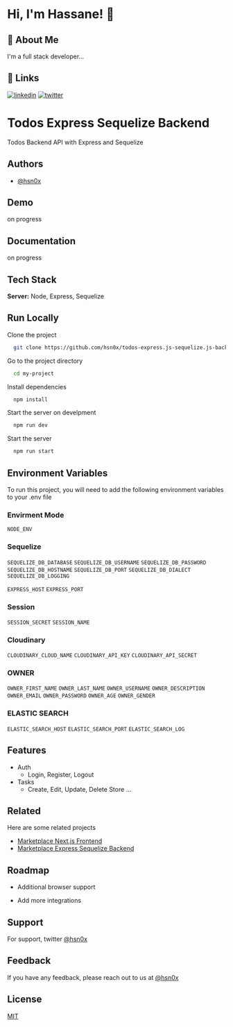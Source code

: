 # Hi, I'm Hassane! 👋

## 🚀 About Me

I'm a full stack developer...

## 🔗 Links

[![linkedin](https://img.shields.io/badge/linkedin-0A66C2?style=for-the-badge&logo=linkedin&logoColor=white)](https://www.linkedin.com/hsn0x)
[![twitter](https://img.shields.io/badge/twitter-1DA1F2?style=for-the-badge&logo=twitter&logoColor=white)](https://twitter.com/hsn_0x)

# Todos Express Sequelize Backend

Todos Backend API with Express and Sequelize

## Authors

-   [@hsn0x](https://www.github.com/hsn0x)

## Demo

on progress

## Documentation

on progress

## Tech Stack

**Server:** Node, Express, Sequelize

## Run Locally

Clone the project

```bash
  git clone https://github.com/hsn0x/todos-express.js-sequelize.js-backend.git
```

Go to the project directory

```bash
  cd my-project
```

Install dependencies

```bash
  npm install
```

Start the server on develpment

```bash
  npm run dev
```

Start the server

```bash
  npm run start
```

## Environment Variables

To run this project, you will need to add the following environment variables to your .env file

### Envirment Mode

`NODE_ENV`

### Sequelize

`SEQUELIZE_DB_DATABASE`
`SEQUELIZE_DB_USERNAME`
`SEQUELIZE_DB_PASSWORD`
`SEQUELIZE_DB_HOSTNAME`
`SEQUELIZE_DB_PORT`
`SEQUELIZE_DB_DIALECT`
`SEQUELIZE_DB_LOGGING`

`EXPRESS_HOST`
`EXPRESS_PORT`

### Session

`SESSION_SECRET`
`SESSION_NAME`

### Cloudinary

`CLOUDINARY_CLOUD_NAME`
`CLOUDINARY_API_KEY`
`CLOUDINARY_API_SECRET`

### OWNER

`OWNER_FIRST_NAME`
`OWNER_LAST_NAME`
`OWNER_USERNAME`
`OWNER_DESCRIPTION`
`OWNER_EMAIL`
`OWNER_PASSWORD`
`OWNER_AGE`
`OWNER_GENDER`

### ELASTIC SEARCH

`ELASTIC_SEARCH_HOST`
`ELASTIC_SEARCH_PORT`
`ELASTIC_SEARCH_LOG`

## Features

-   Auth
    -   Login, Register, Logout
-   Tasks
    -   Create, Edit, Update, Delete Store
        ...

## Related

Here are some related projects

-   [Marketplace Next.js Frontend](https://github.com/hsn0x/marketplace-nextjs-frontend)
-   [Marketplace Express Sequelize Backend](https://github.com/hsn0x/marketplace-express-sequelize-backend.git)

## Roadmap

-   Additional browser support

-   Add more integrations

## Support

For support, twitter [@hsn0x](https://twitter.com/hsn_0x)

## Feedback

If you have any feedback, please reach out to us at [@hsn0x](https://twitter.com/hsn_0x)

## License

[MIT](https://choosealicense.com/licenses/mit/)
